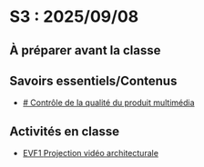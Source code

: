 # S3 : <!-- %: S3 -->2025/09/08<!-- %; -->

## À préparer avant la classe

## Savoirs essentiels/Contenus

* [ <!-- %: BLOC1_SAVOIR6  --># Contrôle de la qualité du produit multimédia<!-- %; -->](../../03-savoirs/01/06/README.md)

## Activités en classe

* [ EVF1 <!-- %: BLOC1 -->Projection vidéo architecturale<!-- %; -->](../../04-evaluations/formatives/01/)

